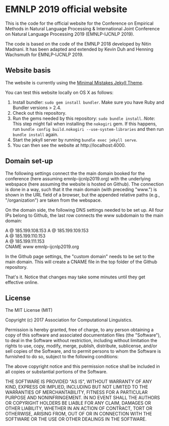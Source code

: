 # EMNLP 2019 official website

This is the code for the official website for the Conference on Empirical Methods in Natural Language Processing & International Joint Conference on Natural Language Processing 2019 (EMNLP-IJCNLP 2019). 

The code is based on the code of the EMNLP 2018 developed by Nitin Madnani. It has been adapted and extended by Kevin Duh and Henning Wachsmuth for EMNLP-IJCNLP 2019.


## Website basis

The website is currently using the [Minimal Mistakes Jekyll Theme](https://mmistakes.github.io/minimal-mistakes/).

You can test this website locally on OS X as follows:

1. Install bundler: `sudo gem install bundler`. Make sure you have Ruby and Bundler versions > 2.4.
2. Check out this repository.
3. Run the gems needed by this repository: `sudo bundle install`. 
   *Note*: This step might fail when installing the `nokogiri` gem. If this happens, run `bundle config build.nokogiri --use-system-libraries` and then run `bundle install` again.
4. Start the jekyll server by running `bundle exec jekyll serve`.
5. You can then see the website at http://localhost:4000.


## Domain set-up

The following settings connect the the main domain booked for the conference (here assuming emnlp-ijcnlp2019.org) with the underlying webspace (here assuming the website is hosted on Github). The connection is done in a way, such that it the main domain (with preceding "www.") is shown in the URL field of a browser, but the appended relative paths (e.g., "/organization") are taken from the webspace.

On the domain side, the following DNS settings needed to be set up. All four IPs belong to Github, the last row connects the www subdomain to the main domain:
	
   A	  @	    185.199.108.153	
   A	  @	    185.199.109.153		
   A	  @	    185.199.110.153		
   A	  @	    185.199.111.153		
   CNAME  www	emnlp-ijcnlp2019.org

In the Github page settings, the "custom domain" needs to be set to the main domain. This will create a CNAME file in the top folder of the Github repository.

That's it. Notice that changes may take some minutes until they get effective online.


## License

The MIT License (MIT)

Copyright (c) 2017 Association for Computational Linguistics.

Permission is hereby granted, free of charge, to any person obtaining a copy
of this software and associated documentation files (the "Software"), to deal
in the Software without restriction, including without limitation the rights
to use, copy, modify, merge, publish, distribute, sublicense, and/or sell
copies of the Software, and to permit persons to whom the Software is
furnished to do so, subject to the following conditions:

The above copyright notice and this permission notice shall be included in all
copies or substantial portions of the Software.

THE SOFTWARE IS PROVIDED "AS IS", WITHOUT WARRANTY OF ANY KIND, EXPRESS OR
IMPLIED, INCLUDING BUT NOT LIMITED TO THE WARRANTIES OF MERCHANTABILITY,
FITNESS FOR A PARTICULAR PURPOSE AND NONINFRINGEMENT. IN NO EVENT SHALL THE
AUTHORS OR COPYRIGHT HOLDERS BE LIABLE FOR ANY CLAIM, DAMAGES OR OTHER
LIABILITY, WHETHER IN AN ACTION OF CONTRACT, TORT OR OTHERWISE, ARISING FROM,
OUT OF OR IN CONNECTION WITH THE SOFTWARE OR THE USE OR OTHER DEALINGS IN THE
SOFTWARE.
